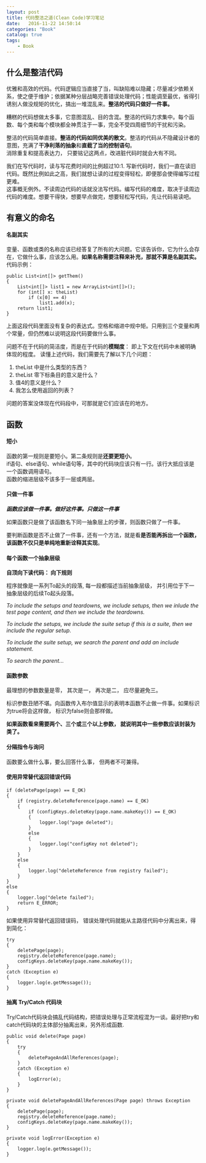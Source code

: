 ```yaml
---
layout: post
title: 代码整洁之道(Clean Code)学习笔记
date:   2016-11-22 14:50:14
categories: "Book"
catalog: true
tags: 
    - Book
---
```



## 什么是整洁代码

优雅和高效的代码。代码逻辑应当直接了当，叫缺陷难以隐藏；尽量减少依赖关系，使之便于维护；依据某种分层战略完善错误处理代码；性能调至最优，省得引诱别人做没规矩的优化，搞出一堆混乱来。<b>整洁的代码只做好一件事。</b>  

糟糕的代码想做太多事，它意图混乱、目的含混。整洁的代码力求集中。每个函数、每个类和每个模块都全神贯注于一事，完全不受四周细节的干扰和污染。  

整洁的代码简单直接。<b>整洁的代码如同优美的散文</b>。整洁的代码从不隐藏设计者的意图，充满了<b>干净利落的抽象</b>和<b>直截了当的控制语句</b>。  
消除重复和提高表达力， 只要铭记这两点，改进脏代码时就会大有不同。  

我们在写代码时，读与写花费时间的比例超过10:1. 写新代码时，我们一直在读旧代码。既然比例如此之高，我们就想让读的过程变得轻松，即便那会使得编写过程更难。  
这事概无例外。不读周边代码的话就没法写代码。编写代码的难度，取决于读周边代码的难度。想要干得快，想要早点做完，想要轻松写代码，先让代码易读吧。    

## 有意义的命名  

#### 名副其实  

变量、函数或类的名称应该已经答复了所有的大问题。它该告诉你，它为什么会存在，它做什么事，应该怎么用。<b>如果名称需要注释来补充，那就不算是名副其实。</b>  
代码示例：

	public List<int[]> getThem() 
	{
		List<int[]> list1 = new ArrayList<int[]>();
		for (int[] x: theList)
			if (x[0] == 4)
				list1.add(x);
		return list1;
	}

上面这段代码里面没有复杂的表达式。空格和缩进中规中矩。只用到三个变量和两个常量，但仍然难以说明这段代码要做什么事。  

问题不在于代码的简洁度，而是在于代码的<b><red>模糊度</red></b>： 即上下文在代码中未被明确体现的程度。 读懂上述代码，我们需要先了解以下几个问题：  
1. theList 中是什么类型的东西？  
2. theList 零下标条目的意义是什么？  
3. 值4的意义是什么？  
4. 我怎么使用返回的列表？  

问题的答案没体现在代码段中，可那就是它们应该在的地方。 

## 函数

#### 短小

函数的第一规则是要短小。第二条规则是<b>还要更短小</b>。  
if语句、else语句、while语句等，其中的代码块应该只有一行。该行大抵应该是一个函数调用语句。  
函数的缩进层级不该多于一层或两层。  

#### 只做一件事

<b><I> 函数应该做一件事。做好这件事。只做这一件事</I></b>  

如果函数只是做了该函数名下同一抽象层上的步骤，则函数只做了一件事。  

要判断函数是否不止做了一件事，还有一个方法，就是看<b>是否能再拆出一个函数，该函数不仅只是单纯地重新诠释其实现</b>。  

#### 每个函数一个抽象层级

<b>自顶向下读代码： 向下规则</b>   

程序就像是一系列To起头的段落, 每一段都描述当前抽象层级， 并引用位于下一抽象层级的后续To起头段落。  

<I>To include the setups and teardowns, we include setups, then we inlude the test page content, and then we include the teardowns.</I>  

<I>To include the setups, we include the suite setup if this is a suite, then we include the regular setup.</I>  

<I>To include the suite setup, we search the parent and add an include statement.</I>  

<I>To search the parent...</I>   

#### 函数参数

最理想的参数数量是零， 其次是一， 再次是二， 应尽量避免三。  

标识参数丑陋不堪。向函数传入布尔值显示的表明本函数不止做一件事。如果标识为true将会这样做， 标识为false则会那样做。  

<b>如果函数看来需要两个、三个或三个以上参数， 就说明其中一些参数应该封装为类了。</b>

#### 分隔指令与询问

函数要么做什么事，要么回答什么事， 但两者不可兼得。

#### 使用异常替代返回错误代码

	if (deletePage(page) == E_OK) 
	{
		if (registry.deleteReference(page.name) == E_OK) 
		{
			if (configKeys.deleteKey(page.name.makeKey()) == E_OK) 
			{
				logger.log("page deleted");
			} 
			else 
			{
				logger.log("configKey not deleted");
			}
		} 
		else 
		{
			logger.log("deleteReference from registry failed");
		}
	} 
	else 
	{
		logger.log("delete failed");
		return E_ERROR;
	}
	
如果使用异常替代返回错误码， 错误处理代码就能从主路径代码中分离出来，得到简化：  

	try 
	{
		deletePage(page);
		registry.deleteReference(page.name);
		configKeys.deleteKey(page.name.makeKey());
	}
	catch (Exception e) 
	{
		logger.log(e.getMessage());
	}

#### 抽离 Try/Catch 代码块

Try/Catch代码块会搞乱代码结构，把错误处理与正常流程混为一谈。最好把try和catch代码块的主体部分抽离出来，另外形成函数.  

	public void delete(Page page) 
	{
		try 
		{
			deletePageAndAllReferences(page);
		}
		catch (Exception e) 
		{
			logError(e);
		}
	}
	
	private void deletePageAndAllReferences(Page page) throws Exception 
	{
		deletePage(page);
		registry.deleteReference(page.name);
		configKeys.deleteKey(page.name.makeKey());
	}
	
	private void logError(Exception e) 
	{
		logger.log(e.getMessage());
	}